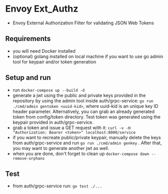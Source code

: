 # Envoy Ext_Authz
- Envoy External Authorization Filter for validating JSON Web Tokens

## Requirements
- you will need Docker installed
- (optional) golang installed on local machine if you want to use go admin tool for keypair and/or token generation

## Setup and run

- run `docker-compose up --build -d`
- generate a jwt using the public and private keys provided in the repository by using the admin tool inside auth/grpc-service: 
  `go run ./cmd/admin gentoken <uuid-kid>`, where uuid-kid is an unique key ID header parameter. Alternatively, you can grab an already generated token from config/token directory. Test token was generated using the keypair provided in auth/grpc-service.
- grab a token and issue a GET request with it: `curl -v -H "Authorization: Bearer <token>" localhost:8000/service`
- if you want to recreate public/private keypair, manually delete the keys from auth/grpc-service
and run `go run ./cmd/admin genkey` . After that, you may want to generate another jwt as well.
-  when you are done, don't forget to clean up `docker-compose down --remove-orphans`

## Test
- from auth/grpc-service run: `go test ./...`
